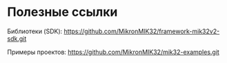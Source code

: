 # Полезные ссылки

Библиотеки (SDK):
https://github.com/MikronMIK32/framework-mik32v2-sdk.git

Примеры проектов:
https://github.com/MikronMIK32/mik32-examples.git
